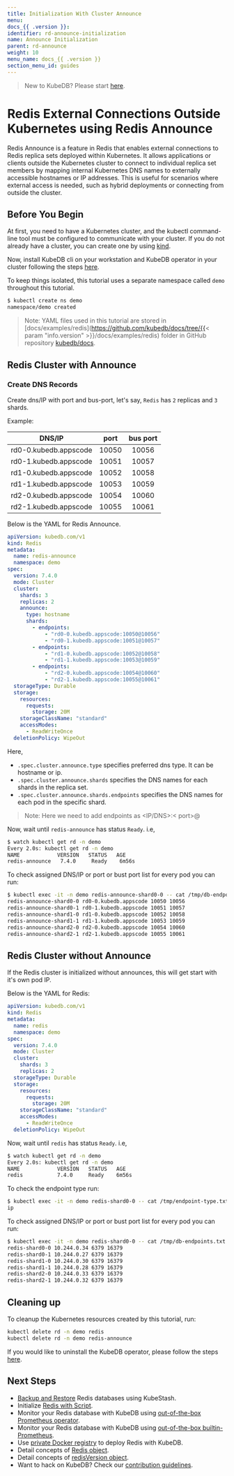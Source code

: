 ```yaml
---
title: Initialization With Cluster Announce
menu:
docs_{{ .version }}:
identifier: rd-announce-initialization
name: Announce Initialization
parent: rd-announce
weight: 10
menu_name: docs_{{ .version }}
section_menu_id: guides
---
```



> New to KubeDB? Please start [here](/docs/README.md).

# Redis External Connections Outside Kubernetes using Redis Announce

Redis Announce is a feature in Redis that enables external connections to Redis replica sets deployed within Kubernetes. It allows applications or clients outside the Kubernetes cluster to connect to individual replica set members by mapping internal Kubernetes DNS names to externally accessible hostnames or IP addresses. This is useful for scenarios where external access is needed, such as hybrid deployments or connecting from outside the cluster.

## Before You Begin

At first, you need to have a Kubernetes cluster, and the kubectl command-line tool must be configured to communicate with your cluster. If you do not already have a cluster, you can create one by using [kind](https://kind.sigs.k8s.io/docs/user/quick-start/).

Now, install KubeDB cli on your workstation and KubeDB operator in your cluster following the steps [here](/docs/setup/README.md).

To keep things isolated, this tutorial uses a separate namespace called `demo` throughout this tutorial.

```bash
$ kubectl create ns demo
namespace/demo created
```
> Note: YAML files used in this tutorial are stored in [docs/examples/redis](https://github.com/kubedb/docs/tree/{{< param "info.version" >}}/docs/examples/redis) folder in GitHub repository [kubedb/docs](https://github.com/kubedb/docs).

## Redis Cluster with Announce

### Create DNS Records
Create dns/IP with port and bus-port, let's say, `Redis` has `2` replicas and `3` shards.

Example:

|         DNS/IP             |  port    | bus port  |
|----------------------------|:--------:|:---------:|
| rd0-0.kubedb.appscode      | 10050    | 10056     |
| rd0-1.kubedb.appscode      | 10051    | 10057     |
| rd1-0.kubedb.appscode      | 10052    | 10058     |
| rd1-1.kubedb.appscode      | 10053    | 10059     |
| rd2-0.kubedb.appscode      | 10054    | 10060     |
| rd2-1.kubedb.appscode      | 10055    | 10061     |

Below is the YAML for Redis Announce.

```yaml
apiVersion: kubedb.com/v1
kind: Redis
metadata:
  name: redis-announce
  namespace: demo
spec:
  version: 7.4.0
  mode: Cluster
  cluster:
    shards: 3
    replicas: 2
    announce:
      type: hostname
      shards:
        - endpoints:
            - "rd0-0.kubedb.appscode:10050@10056"
            - "rd0-1.kubedb.appscode:10051@10057"
        - endpoints:
            - "rd1-0.kubedb.appscode:10052@10058"
            - "rd1-1.kubedb.appscode:10053@10059"
        - endpoints:
            - "rd2-0.kubedb.appscode:10054@10060"
            - "rd2-1.kubedb.appscode:10055@10061"
  storageType: Durable
  storage:
    resources:
      requests:
        storage: 20M
    storageClassName: "standard"
    accessModes:
      - ReadWriteOnce
  deletionPolicy: WipeOut
```

Here,
- `.spec.cluster.announce.type` specifies preferred dns type. It can be hostname or ip.
- `.spec.cluster.announce.shards` specifies the DNS names for each shards in the replica set.
- `.spec.cluster.announce.shards.endpoints`  specifies the DNS names for each pod in the specific shard.

> Note: Here we need to add endpoints as <IP/DNS>:< port>@<bus-port>

Now, wait until `redis-announce` has status `Ready`. i.e,

```bash
$ watch kubectl get rd -n demo
Every 2.0s: kubectl get rd -n demo
NAME            VERSION   STATUS   AGE
redis-announce   7.4.0     Ready    6m56s
```

To check assigned DNS/IP or port or bust port list for every pod you can run:

```bash
$ kubectl exec -it -n demo redis-announce-shard0-0 -- cat /tmp/db-endpoints.txt
redis-announce-shard0-0 rd0-0.kubedb.appscode 10050 10056
redis-announce-shard0-1 rd0-1.kubedb.appscode 10051 10057
redis-announce-shard1-0 rd1-0.kubedb.appscode 10052 10058
redis-announce-shard1-1 rd1-1.kubedb.appscode 10053 10059
redis-announce-shard2-0 rd2-0.kubedb.appscode 10054 10060
redis-announce-shard2-1 rd2-1.kubedb.appscode 10055 10061
```

## Redis Cluster without Announce

If the Redis cluster is initialized without announces, this will get start with it's own pod IP.

Below is the YAML for Redis:

```yaml
apiVersion: kubedb.com/v1
kind: Redis
metadata:
  name: redis
  namespace: demo
spec:
  version: 7.4.0
  mode: Cluster
  cluster:
    shards: 3
    replicas: 2
  storageType: Durable
  storage:
    resources:
      requests:
        storage: 20M
    storageClassName: "standard"
    accessModes:
      - ReadWriteOnce
  deletionPolicy: WipeOut
```

Now, wait until `redis` has status `Ready`. i.e,

```bash
$ watch kubectl get rd -n demo
Every 2.0s: kubectl get rd -n demo
NAME            VERSION   STATUS   AGE
redis           7.4.0     Ready    6m56s
```

To check the endpoint type run:

```bash
$ kubectl exec -it -n demo redis-shard0-0 -- cat /tmp/endpoint-type.txt
ip
```

To check assigned DNS/IP or port or bust port list for every pod you can run:

```bash
$ kubectl exec -it -n demo redis-shard0-0 -- cat /tmp/db-endpoints.txt
redis-shard0-0 10.244.0.34 6379 16379
redis-shard0-1 10.244.0.27 6379 16379
redis-shard1-0 10.244.0.30 6379 16379
redis-shard1-1 10.244.0.28 6379 16379
redis-shard2-0 10.244.0.33 6379 16379
redis-shard2-1 10.244.0.32 6379 16379
```

## Cleaning up

To cleanup the Kubernetes resources created by this tutorial, run:

```bash
kubectl delete rd -n demo redis
kubectl delete rd -n demo redis-announce
```

If you would like to uninstall the KubeDB operator, please follow the steps [here](/docs/setup/README.md).

## Next Steps

- [Backup and Restore](/docs/guides/redis/backup/kubestash/overview/index.md) Redis databases using KubeStash.
- Initialize [Redis with Script](/docs/guides/redis/initialization/using-script.md).
- Monitor your Redis database with KubeDB using [out-of-the-box Prometheus operator](/docs/guides/redis/monitoring/using-prometheus-operator.md).
- Monitor your Redis database with KubeDB using [out-of-the-box builtin-Prometheus](/docs/guides/redis/monitoring/using-builtin-prometheus.md).
- Use [private Docker registry](/docs/guides/redis/private-registry/using-private-registry.md) to deploy Redis with KubeDB.
- Detail concepts of [Redis object](/docs/guides/redis/concepts/redis.md).
- Detail concepts of [redisVersion object](/docs/guides/redis/concepts/catalog.md).
- Want to hack on KubeDB? Check our [contribution guidelines](/docs/CONTRIBUTING.md).